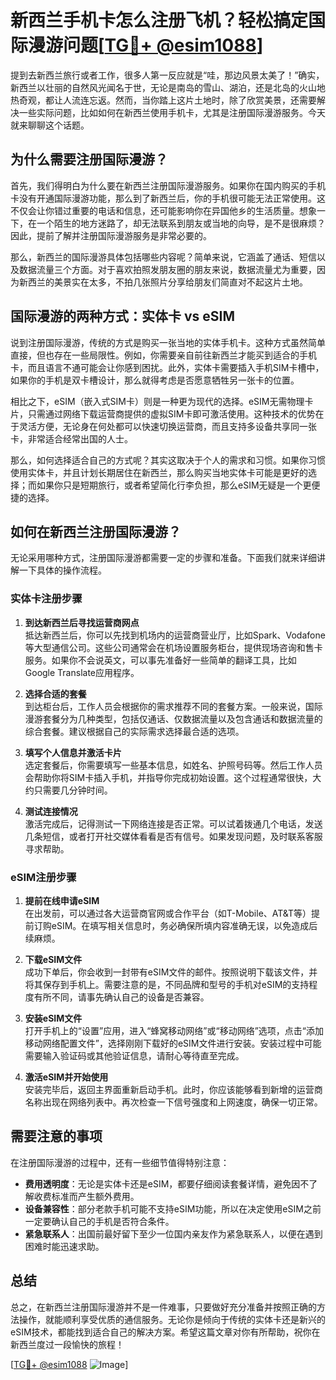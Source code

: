 # 新西兰手机卡怎么注册飞机？轻松搞定国际漫游问题[[TG💪+ @esim1088](https://t.me/s/esim1088)]

提到去新西兰旅行或者工作，很多人第一反应就是“哇，那边风景太美了！”确实，新西兰以壮丽的自然风光闻名于世，无论是南岛的雪山、湖泊，还是北岛的火山地热奇观，都让人流连忘返。然而，当你踏上这片土地时，除了欣赏美景，还需要解决一些实际问题，比如如何在新西兰使用手机卡，尤其是注册国际漫游服务。今天就来聊聊这个话题。

## 为什么需要注册国际漫游？

首先，我们得明白为什么要在新西兰注册国际漫游服务。如果你在国内购买的手机卡没有开通国际漫游功能，那么到了新西兰后，你的手机很可能无法正常使用。这不仅会让你错过重要的电话和信息，还可能影响你在异国他乡的生活质量。想象一下，在一个陌生的地方迷路了，却无法联系到朋友或当地的向导，是不是很麻烦？因此，提前了解并注册国际漫游服务是非常必要的。

那么，新西兰的国际漫游具体包括哪些内容呢？简单来说，它涵盖了通话、短信以及数据流量三个方面。对于喜欢拍照发朋友圈的朋友来说，数据流量尤为重要，因为新西兰的美景实在太多，不拍几张照片分享给朋友们简直对不起这片土地。

## 国际漫游的两种方式：实体卡 vs eSIM

说到注册国际漫游，传统的方式是购买一张当地的实体手机卡。这种方式虽然简单直接，但也存在一些局限性。例如，你需要亲自前往新西兰才能买到适合的手机卡，而且语言不通可能会让你感到困扰。此外，实体卡需要插入手机SIM卡槽中，如果你的手机是双卡槽设计，那么就得考虑是否愿意牺牲另一张卡的位置。

相比之下，eSIM（嵌入式SIM卡）则是一种更为现代的选择。eSIM无需物理卡片，只需通过网络下载运营商提供的虚拟SIM卡即可激活使用。这种技术的优势在于灵活方便，无论身在何处都可以快速切换运营商，而且支持多设备共享同一张卡，非常适合经常出国的人士。

那么，如何选择适合自己的方式呢？其实这取决于个人的需求和习惯。如果你习惯使用实体卡，并且计划长期居住在新西兰，那么购买当地实体卡可能是更好的选择；而如果你只是短期旅行，或者希望简化行李负担，那么eSIM无疑是一个更便捷的选择。

## 如何在新西兰注册国际漫游？

无论采用哪种方式，注册国际漫游都需要一定的步骤和准备。下面我们就来详细讲解一下具体的操作流程。

### 实体卡注册步骤

1. **到达新西兰后寻找运营商网点**  
   抵达新西兰后，你可以先找到机场内的运营商营业厅，比如Spark、Vodafone等大型通信公司。这些公司通常会在机场设置服务柜台，提供现场咨询和售卡服务。如果你不会说英文，可以事先准备好一些简单的翻译工具，比如Google Translate应用程序。

2. **选择合适的套餐**  
   到达柜台后，工作人员会根据你的需求推荐不同的套餐方案。一般来说，国际漫游套餐分为几种类型，包括仅通话、仅数据流量以及包含通话和数据流量的综合套餐。建议根据自己的实际需求选择最合适的选项。

3. **填写个人信息并激活卡片**  
   选定套餐后，你需要填写一些基本信息，如姓名、护照号码等。然后工作人员会帮助你将SIM卡插入手机，并指导你完成初始设置。这个过程通常很快，大约只需要几分钟时间。

4. **测试连接情况**  
   激活完成后，记得测试一下网络连接是否正常。可以试着拨通几个电话，发送几条短信，或者打开社交媒体看看是否有信号。如果发现问题，及时联系客服寻求帮助。

### eSIM注册步骤

1. **提前在线申请eSIM**  
   在出发前，可以通过各大运营商官网或合作平台（如T-Mobile、AT&T等）提前订购eSIM。在填写相关信息时，务必确保所填内容准确无误，以免造成后续麻烦。

2. **下载eSIM文件**  
   成功下单后，你会收到一封带有eSIM文件的邮件。按照说明下载该文件，并将其保存到手机上。需要注意的是，不同品牌和型号的手机对eSIM的支持程度有所不同，请事先确认自己的设备是否兼容。

3. **安装eSIM文件**  
   打开手机上的“设置”应用，进入“蜂窝移动网络”或“移动网络”选项，点击“添加移动网络配置文件”，选择刚刚下载好的eSIM文件进行安装。安装过程中可能需要输入验证码或其他验证信息，请耐心等待直至完成。

4. **激活eSIM并开始使用**  
   安装完毕后，返回主界面重新启动手机。此时，你应该能够看到新增的运营商名称出现在网络列表中。再次检查一下信号强度和上网速度，确保一切正常。

## 需要注意的事项

在注册国际漫游的过程中，还有一些细节值得特别注意：

- **费用透明度**：无论是实体卡还是eSIM，都要仔细阅读套餐详情，避免因不了解收费标准而产生额外费用。
- **设备兼容性**：部分老款手机可能不支持eSIM功能，所以在决定使用eSIM之前一定要确认自己的手机是否符合条件。
- **紧急联系人**：出国前最好留下至少一位国内亲友作为紧急联系人，以便在遇到困难时能迅速求助。

## 总结

总之，在新西兰注册国际漫游并不是一件难事，只要做好充分准备并按照正确的方法操作，就能顺利享受优质的通信服务。无论你是倾向于传统的实体卡还是新兴的eSIM技术，都能找到适合自己的解决方案。希望这篇文章对你有所帮助，祝你在新西兰度过一段愉快的旅程！

[[TG💪+ @esim1088](https://t.me/s/esim1088) ![Image](https://i.postimg.cc/4NQfJmqS/Snipaste-2025-05-13-00-14-12.png)]